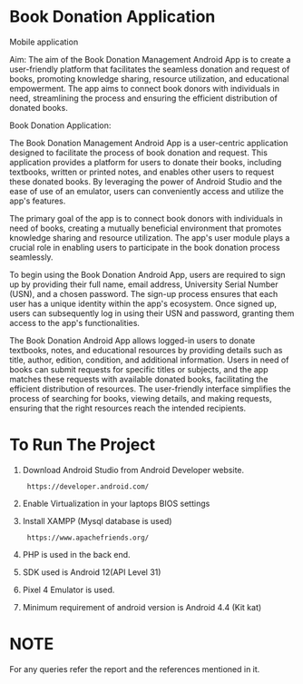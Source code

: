 # Book Donation Application
Mobile application

Aim:
The aim of the Book Donation Management Android App is to create a user-friendly platform that facilitates the seamless donation and request of books, promoting knowledge sharing, resource utilization, and educational empowerment. The app aims to connect book donors with individuals in need, streamlining the process and ensuring the efficient distribution of donated books.

Book Donation Application:

The Book Donation Management Android App is a user-centric application designed to facilitate the process of book donation and request. This application provides a platform for users to donate their books, including textbooks, written or printed notes, and enables other users to request these donated books. By leveraging the power of Android Studio and the ease of use of an emulator, users can conveniently access and utilize the app's features.

The primary goal of the app is to connect book donors with individuals in need of books, creating a mutually beneficial environment that promotes knowledge sharing and resource utilization. The app's user module plays a crucial role in enabling users to participate in the book donation process seamlessly.

To begin using the Book Donation Android App, users are required to sign up by providing their full name, email address, University Serial Number (USN), and a chosen password. The sign-up process ensures that each user has a unique identity within the app's ecosystem. Once signed up, users can subsequently log in using their USN and password, granting them access to the app's functionalities.

The Book Donation Android App allows logged-in users to donate textbooks, notes, and educational resources by providing details such as title, author, edition, condition, and additional information. Users in need of books can submit requests for specific titles or subjects, and the app matches these requests with available donated books, facilitating the efficient distribution of resources. The user-friendly interface simplifies the process of searching for books, viewing details, and making requests, ensuring that the right resources reach the intended recipients.



# To Run The Project

1. Download Android Studio from Android Developer website.

		https://developer.android.com/

2. Enable Virtualization in your laptops BIOS settings
3. Install XAMPP (Mysql database is used)
   
		https://www.apachefriends.org/
4. PHP is used in the back end.
5. SDK used is Android 12(API Level 31)
6. Pixel 4 Emulator is used.
7. Minimum requirement of android version is Android 4.4 (Kit kat)

# NOTE
For any queries refer the report and the references mentioned in it.

